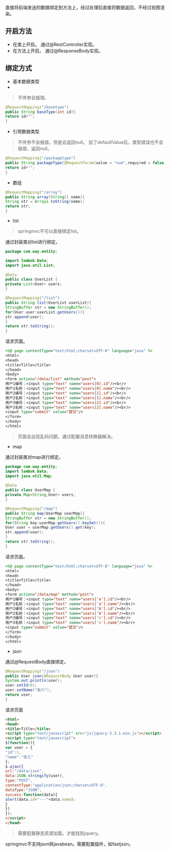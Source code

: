 直接将前端发送的数据绑定到方法上，经过处理后直接将数据返回，不经过视图渲染。

## 开启方法

- 在类上开启。
通过@RestController实现。
- 在方法上开启。
通过@ResponseBody实现。

## 绑定方式

- 基本数据类型
- 
>不传参会报错。

```java
@RequestMapping("/basetype")  
public String baseType(int id){  
return id+"";  
}
```

- 引用数据类型

>不传参不会报错，但是会返回null。
>加了defaultValue后，类型错误也不会报错，返回null。

```java
@RequestMapping("/packagetype")  
public String packageType(@RequestParam(value = "num",required = false,defaultValue = "0") Integer id){  
return id+"";  
}
```

- 数组

```java
@RequestMapping("/array")  
public String array(String[] name){  
String str = Arrays.toString(name);  
return str;  
}
```

- list

>springmvc不可以直接绑定list。

通过封装类对list进行绑定。

```java
package com.way.entity;  

import lombok.Data;  
import java.util.List;  
  
@Data  
public class UserList {  
private List<User> users;  
}

@RequestMapping("/list")  
public String list(UserList userList){  
StringBuffer str = new StringBuffer();  
for(User user:userList.getUsers()){  
str.append(user);  
}  
return str.toString();  
}
```

请求页面。

```jsp
<%@ page contentType="text/html;charset=UTF-8" language="java" %>  
<html>  
<head>  
<title>Title</title>  
</head>  
<body>  
<form action="/data/list" method="post">  
用户1编号：<input type="text" name="users[0].id"/><br/>  
用户1名称：<input type="text" name="users[0].name"/><br/>  
用户2编号：<input type="text" name="users[1].id"/><br/>  
用户2名称：<input type="text" name="users[1].name"/><br/>  
用户3编号：<input type="text" name="users[2].id"/><br/>  
用户3名称：<input type="text" name="users[2].name"/><br/>  
<input type="submit" value="提交"/>  
</form>  
</body>  
</html>
```

>页面会出现乱码问题，通过配置消息转换器解决。

- map

通过封装类对map进行绑定。

```java
package com.way.entity;  
import lombok.Data;  
import java.util.Map;  
  
@Data  
public class UserMap {  
private Map<String,User> users;  
}

@RequestMapping("/map")  
public String map(UserMap userMap){  
StringBuffer str = new StringBuffer();  
for(String key:userMap.getUsers().keySet()){  
User user = userMap.getUsers().get(key);  
str.append(user);  
}  
return str.toString();  
}
```

请求页面。

```jsp
<%@ page contentType="text/html;charset=UTF-8" language="java" %>  
<html>  
<head>  
<title>Title</title>  
</head>  
<body>  
<form action="/data/map" method="post">  
用户1编号：<input type="text" name="users['a'].id"/><br/>  
用户1名称：<input type="text" name="users['a'].name"/><br/>  
用户2编号：<input type="text" name="users['b'].id"/><br/>  
用户2名称：<input type="text" name="users['b'].name"/><br/>  
用户3编号：<input type="text" name="users['c'].id"/><br/>  
用户3名称：<input type="text" name="users['c'].name"/><br/>  
<input type="submit" value="提交"/>  
</form>  
</body>  
</html>
```

- json

通过@RequestBody直接绑定。

```java
@RequestMapping("/json")  
public User json(@RequestBody User user){  
System.out.println(user);  
user.setId(6);  
user.setName("张六");  
return user;  
}
```

请求页面

```html
<html>  
<head>  
<title>Title</title>  
<script type="text/javascript" src="js/jquery-3.3.1.min.js"></script>  
<script type="text/javascript">  
$(function(){  
var user = {  
"id":1,  
"name":"张三"  
};  
$.ajax({  
url:"/data/json",  
data:JSON.stringify(user),  
type:"POST",  
contentType:"application/json;charset=UTF-8",  
dataType:"JSON",  
success:function(data){  
alert(data.id+"---"+data.name);  
}  
})  
});  
</script>  
</head>
```

>需要配置静态资源加载，才能找到jquery。

springmvc不支持json转javabean。需要配置插件，如fastjson。

